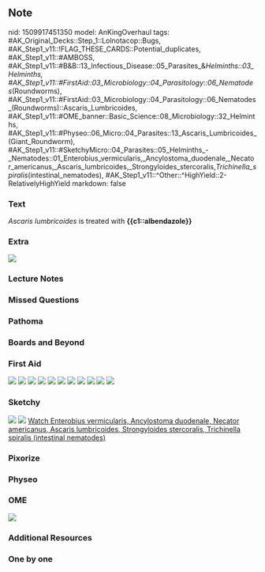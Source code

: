 ## Note
nid: 1509917451350
model: AnKingOverhaul
tags: #AK_Original_Decks::Step_1::Lolnotacop::Bugs, #AK_Step1_v11::!FLAG_THESE_CARDS::Potential_duplicates, #AK_Step1_v11::#AMBOSS, #AK_Step1_v11::#B&B::13_Infectious_Disease::05_Parasites_&_Helminths::03_Helminths, #AK_Step1_v11::#FirstAid::03_Microbiology::04_Parasitology::06_Nematodes_(Roundworms), #AK_Step1_v11::#FirstAid::03_Microbiology::04_Parasitology::06_Nematodes_(Roundworms)::Ascaris_Lumbricoides, #AK_Step1_v11::#OME_banner::Basic_Science::08_Microbiology::32_Helminths, #AK_Step1_v11::#Physeo::06_Micro::04_Parasites::13_Ascaris_Lumbricoides_(Giant_Roundworm), #AK_Step1_v11::#SketchyMicro::04_Parasites::05_Helminths_-_Nematodes::01_Enterobius_vermicularis,_Ancylostoma_duodenale,_Necator_americanus,_Ascaris_lumbricoides,_Strongyloides_stercoralis,_Trichinella_spiralis_(intestinal_nematodes), #AK_Step1_v11::^Other::^HighYield::2-RelativelyHighYield
markdown: false

### Text
<i>Ascaris lumbricoides</i> is treated with
<b>{{c1::albendazole}}</b>

### Extra
<img src="paste-27303107101149.jpg">

### Lecture Notes


### Missed Questions


### Pathoma


### Boards and Beyond


### First Aid
<img src="tmphtij60e8.png"> <img src="tmpq7lff5ky.png"> <img src=
"tmp6jpy2dd9.png"> <img src="tmpn35_sw76.png"> <img src=
"tmp5ez0bgbh.png"> <img src="tmplr3zk44s.png"> <img src=
"tmprym05irb.png"> <img src="tmpke3y45mi.png"> <img src=
"tmpvxottigp.png"> <img src="tmpoqtshei_.png"> <img src=
"tmpf5ez3fp8.png">

### Sketchy
<img src="paste-76540612182019%20(1).jpg"> <img src=
"paste-3d64846291016cb5dcac2701c8a6c31f1b61a5fe.png"> <a href=
"https://dashboard.sketchy.com/study/medical/courses/medical-microbiology/units/medical-microbiology-parasites/videos/medical-microbiology-parasites-helminths-nematodes-enterobius-vermicularis-ancylostoma-duodenale-necator-americanus-ascaris-lumbricoides-strongyloides-stercoralis-trichinella-spiralis-intestinal-nematodes?utm_source=anki&utm_medium=partnership&utm_campaign=february_update&utm_content=medical">
Watch Enterobius vermicularis, Ancylostoma duodenale, Necator
americanus, Ascaris lumbricoides, Strongyloides stercoralis,
Trichinella spiralis (intestinal nematodes)</a>

### Pixorize


### Physeo


### OME
<div class="ome-widget">
  <a href=
  "https://onlinemeded.org/spa/microbiology/helminths/acquire?ref=anki">
  <img src="_OME_AnkiFlashcards_Lesson_5.png"></a>
</div>

### Additional Resources


### One by one

